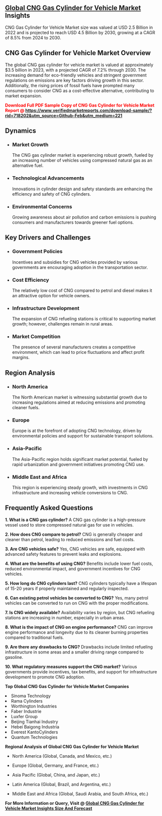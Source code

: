 <h2><a href="https://www.verifiedmarketreports.com/download-sample/?rid=718202&amp;utm_source=Github&amp;utm_medium=221" target="_blank">Global CNG Gas Cylinder for Vehicle Market</a> Insights</h2><p>CNG Gas Cylinder for Vehicle Market size was valued at USD 2.5 Billion in 2022 and is projected to reach USD 4.5 Billion by 2030, growing at a CAGR of 8.5% from 2024 to 2030.</p><p> <h2>CNG Gas Cylinder for Vehicle Market Overview</h2> <p>The global CNG gas cylinder for vehicle market is valued at approximately $3.5 billion in 2023, with a projected CAGR of 7.2% through 2030. The increasing demand for eco-friendly vehicles and stringent government regulations on emissions are key factors driving growth in this sector. Additionally, the rising prices of fossil fuels have prompted many consumers to consider CNG as a cost-effective alternative, contributing to market expansion.</p> <p><strong><p><span class=""><span style="color: #ff0000;"><strong>Download Full PDF Sample Copy of CNG Gas Cylinder for Vehicle Market Report</strong> @ </span><a href="https://www.verifiedmarketreports.com/download-sample/?rid=718202&amp;utm_source=Github-Feb&amp;utm_medium=221" target="_blank">https://www.verifiedmarketreports.com/download-sample/?rid=718202&amp;utm_source=Github-Feb&amp;utm_medium=221</a></span></p></strong></p> <h2>Dynamics</h2> <ul> <li><h3>Market Growth</h3> The CNG gas cylinder market is experiencing robust growth, fueled by an increasing number of vehicles using compressed natural gas as an alternative fuel.</li> <li><h3>Technological Advancements</h3> Innovations in cylinder design and safety standards are enhancing the efficiency and safety of CNG cylinders.</li> <li><h3>Environmental Concerns</h3> Growing awareness about air pollution and carbon emissions is pushing consumers and manufacturers towards greener fuel options.</li> </ul> <h2>Key Drivers and Challenges</h2> <ul> <li><h3>Government Policies</h3> Incentives and subsidies for CNG vehicles provided by various governments are encouraging adoption in the transportation sector.</li> <li><h3>Cost Efficiency</h3> The relatively low cost of CNG compared to petrol and diesel makes it an attractive option for vehicle owners.</li> <li><h3>Infrastructure Development</h3> The expansion of CNG refueling stations is critical to supporting market growth; however, challenges remain in rural areas.</li> <li><h3>Market Competition</h3> The presence of several manufacturers creates a competitive environment, which can lead to price fluctuations and affect profit margins.</li> </ul> <h2>Region Analysis</h2> <ul> <li><h3>North America</h3> The North American market is witnessing substantial growth due to increasing regulations aimed at reducing emissions and promoting cleaner fuels.</li> <li><h3>Europe</h3> Europe is at the forefront of adopting CNG technology, driven by environmental policies and support for sustainable transport solutions.</li> <li><h3>Asia-Pacific</h3> The Asia-Pacific region holds significant market potential, fueled by rapid urbanization and government initiatives promoting CNG use.</li> <li><h3>Middle East and Africa</h3> This region is experiencing steady growth, with investments in CNG infrastructure and increasing vehicle conversions to CNG.</li> </ul> <h2>Frequently Asked Questions</h2> <p><strong>1. What is a CNG gas cylinder?</strong> A CNG gas cylinder is a high-pressure vessel used to store compressed natural gas for use in vehicles.</p> <p><strong>2. How does CNG compare to petrol?</strong> CNG is generally cheaper and cleaner than petrol, leading to reduced emissions and fuel costs.</p> <p><strong>3. Are CNG vehicles safe?</strong> Yes, CNG vehicles are safe, equipped with advanced safety features to prevent leaks and explosions.</p> <p><strong>4. What are the benefits of using CNG?</strong> Benefits include lower fuel costs, reduced environmental impact, and government incentives for CNG vehicles.</p> <p><strong>5. How long do CNG cylinders last?</strong> CNG cylinders typically have a lifespan of 15-20 years if properly maintained and regularly inspected.</p> <p><strong>6. Can existing petrol vehicles be converted to CNG?</strong> Yes, many petrol vehicles can be converted to run on CNG with the proper modifications.</p> <p><strong>7. Is CNG widely available?</strong> Availability varies by region, but CNG refueling stations are increasing in number, especially in urban areas.</p> <p><strong>8. What is the impact of CNG on engine performance?</strong> CNG can improve engine performance and longevity due to its cleaner burning properties compared to traditional fuels.</p> <p><strong>9. Are there any drawbacks to CNG?</strong> Drawbacks include limited refueling infrastructure in some areas and a smaller driving range compared to gasoline.</p> <p><strong>10. What regulatory measures support the CNG market?</strong> Various governments provide incentives, tax benefits, and support for infrastructure development to promote CNG adoption.</p> </p><p><strong>Top Global CNG Gas Cylinder for Vehicle Market Companies</strong></p><div data-test-id=""><p><li>Sinoma Technology</li><li> Rama Cylinders</li><li> Worthington Industries</li><li> Faber Industrie</li><li> Luxfer Group</li><li> Beijing Tianhai Industry</li><li> Hebei Baigong Industria</li><li> Everest KantoCylinders</li><li> Quantum Technologies</li></p><div><strong>Regional Analysis of&nbsp;Global CNG Gas Cylinder for Vehicle Market</strong></div><ul><li dir="ltr"><p dir="ltr">North America&nbsp;(Global, Canada, and Mexico, etc.)</p></li><li dir="ltr"><p dir="ltr">Europe (Global, Germany, and France, etc.)</p></li><li dir="ltr"><p dir="ltr">Asia Pacific&nbsp;(Global, China, and Japan, etc.)</p></li><li dir="ltr"><p dir="ltr">Latin America&nbsp;(Global, Brazil, and Argentina, etc.)</p></li><li dir="ltr">Middle East and Africa&nbsp;(Global, Saudi Arabia, and South Africa, etc.)</li></ul><p><strong>For More Information or Query, Visit @&nbsp;</strong><strong><a href="https://www.verifiedmarketreports.com/product/cng-gas-cylinder-for-vehicle-market/?utm_source=Github&amp;utm_medium=221" target="_blank">Global CNG Gas Cylinder for Vehicle Market Insights Size And Forecast</a></strong></p></div>
